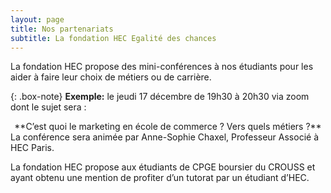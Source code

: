 ```yaml
---
layout: page
title: Nos partenariats
subtitle: La fondation HEC Egalité des chances
---
```




La fondation HEC propose des mini-conférences à nos étudiants pour les aider à faire leur choix de métiers ou de carrière.


{: .box-note}
**Exemple:**  le jeudi 17 décembre de 19h30 à 20h30 via zoom dont le sujet sera :
<center>**C’est quoi le marketing en école de commerce ? Vers quels métiers ?**  </center>
La conférence sera animée par Anne-Sophie Chaxel, Professeur Associé à HEC Paris. 

La fondation HEC propose aux étudiants de CPGE boursier du CROUSS et ayant obtenu une mention de profiter d’un tutorat par un étudiant d’HEC.
